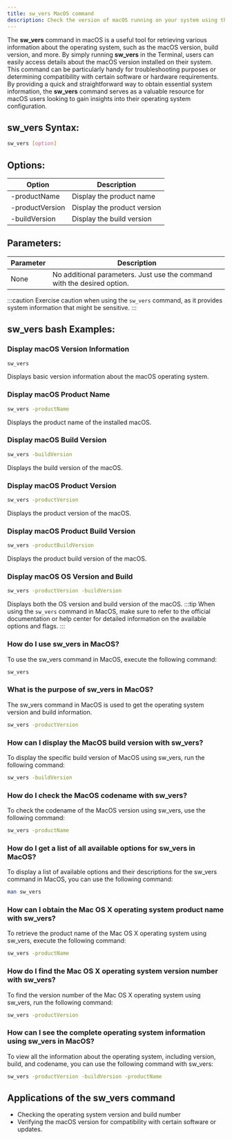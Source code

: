 ```yaml
---
title: sw_vers MacOS command
description: Check the version of macOS running on your system using the sw_vers command.
---
```


The **sw_vers** command in macOS is a useful tool for retrieving various information about the operating system, such as the macOS version, build version, and more. By simply running **sw_vers** in the Terminal, users can easily access details about the macOS version installed on their system. This command can be particularly handy for troubleshooting purposes or determining compatibility with certain software or hardware requirements. By providing a quick and straightforward way to obtain essential system information, the **sw_vers** command serves as a valuable resource for macOS users looking to gain insights into their operating system configuration.

## sw_vers Syntax:
```bash
sw_vers [option]
```
## Options:
| Option | Description                           |
|--------|---------------------------------------|
| -productName  | Display the product name                   |
| -productVersion | Display the product version             |
| -buildVersion   | Display the build version              |

## Parameters:
| Parameter | Description                          |
|-----------|--------------------------------------|
| None      | No additional parameters. Just use the command with the desired option. |

:::caution
Exercise caution when using the `sw_vers` command, as it provides system information that might be sensitive.
:::
## sw_vers bash Examples:
### Display macOS Version Information
```bash
sw_vers
```
Displays basic version information about the macOS operating system.

### Display macOS Product Name
```bash
sw_vers -productName
```
Displays the product name of the installed macOS.

### Display macOS Build Version
```bash
sw_vers -buildVersion
```
Displays the build version of the macOS.

### Display macOS Product Version
```bash
sw_vers -productVersion
```
Displays the product version of the macOS.

### Display macOS Product Build Version
```bash
sw_vers -productBuildVersion
```
Displays the product build version of the macOS.

### Display macOS OS Version and Build
```bash
sw_vers -productVersion -buildVersion
```
Displays both the OS version and build version of the macOS.
:::tip
When using the `sw_vers` command in MacOS, make sure to refer to the official documentation or help center for detailed information on the available options and flags.
:::

### How do I use sw_vers in MacOS?
To use the sw_vers command in MacOS, execute the following command:
```bash
sw_vers
```

### What is the purpose of sw_vers in MacOS?
The sw_vers command in MacOS is used to get the operating system version and build information.
```bash
sw_vers -productVersion
```

### How can I display the MacOS build version with sw_vers?
To display the specific build version of MacOS using sw_vers, run the following command:
```bash
sw_vers -buildVersion
```

### How do I check the MacOS codename with sw_vers?
To check the codename of the MacOS version using sw_vers, use the following command:
```bash
sw_vers -productName
```

### How do I get a list of all available options for sw_vers in MacOS?
To display a list of available options and their descriptions for the sw_vers command in MacOS, you can use the following command:
```bash
man sw_vers
```

### How can I obtain the Mac OS X operating system product name with sw_vers?
To retrieve the product name of the Mac OS X operating system using sw_vers, execute the following command:
```bash
sw_vers -productName
```

### How do I find the Mac OS X operating system version number with sw_vers?
To find the version number of the Mac OS X operating system using sw_vers, run the following command:
```bash
sw_vers -productVersion
```

### How can I see the complete operating system information using sw_vers in MacOS?
To view all the information about the operating system, including version, build, and codename, you can use the following command with sw_vers:
```bash
sw_vers -productVersion -buildVersion -productName
```
## Applications of the sw_vers command

- Checking the operating system version and build number
- Verifying the macOS version for compatibility with certain software or updates.